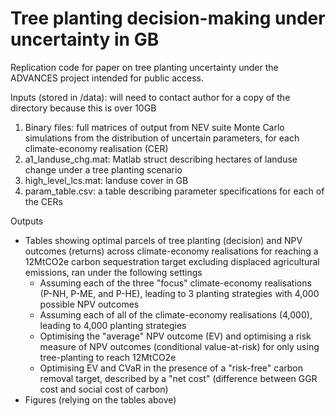 # Tree planting decision-making under uncertainty in GB
Replication code for paper on tree planting uncertainty under the ADVANCES project intended for public access.

Inputs (stored in /data): will need to contact author for a copy of the directory because this is over 10GB
1. Binary files: full matrices of output from NEV suite Monte Carlo simulations from the distribution of uncertain parameters, for each climate-economy realisation (CER)
2. a1_landuse_chg.mat: Matlab struct describing hectares of landuse change under a tree planting scenario
3. high_level_lcs.mat: landuse cover in GB
4. param_table.csv: a table describing parameter specifications for each of the CERs


Outputs
* Tables showing optimal parcels of tree planting (decision) and NPV outcomes (returns) across climate-economy realisations for reaching a 12MtCO2e carbon sequestration target excluding displaced agricultural emissions, ran under the following settings
    * Assuming each of the three "focus" climate-economy realisations (P-NH, P-ME, and P-HE), leading to 3 planting strategies with 4,000 possible NPV outcomes
    * Assuming each of all of the climate-economy realisations (4,000), leading to 4,000 planting strategies
    * Optimising the "average" NPV outcome (EV) and optimising a risk measure of NPV outcomes (conditional value-at-risk) for only using tree-planting to reach 12MtCO2e
    * Optimising EV and CVaR in the presence of a "risk-free" carbon removal target, described by a "net cost" (difference between GGR cost and social cost of carbon)
* Figures (relying on the tables above)
